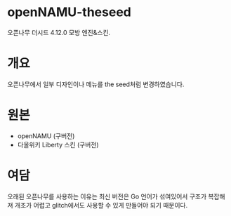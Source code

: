 # openNAMU-theseed
오픈나무 더시드 4.12.0 모방 엔진&amp;스킨.
# 개요
오픈나무에서 일부 디자인이나 메뉴를 the seed처럼 변경하였습니다.
# 원본
* openNAMU (구버전)
* 다올위키 Liberty 스킨 (구버전)
# 여담
오래된 오픈나무를 사용하는 이유는 최신 버전은 Go 언어가 섞여있어서 구조가 복잡해져 개조가 어렵고 glitch에서도 사용할 수 있게 만들어야 되기 때문이다.
